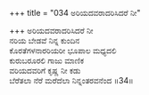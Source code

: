 +++
title = "034 ಅರಿಯದವರಾದರಿಸಿದರೆ ನೀ"

+++
ಅರಿಯದವರಾದರಿಸಿದರೆ ನೀ  
ನರಿಯ ಬೇಡವೆ ನಿನ್ನ ಕುಂದಿನ   
ಕೊರತೆಗಳನಾರರಿಯರೀ ಭೂಪಾಲ ಮಧ್ಯದಲಿ  
ಕುರುಬರೂರಲಿ ಗಾಜು ಮಾಣಿಕ   
ವರಿಯದವರಿಗೆ ಕೃಷ್ಣ ನೀ ಕಡು  
ಬೆರೆತಲಾ ನೆರೆ ಮರೆದೆಲಾ ನಿನ್ನಂತರವನೆಂದ      ॥34॥